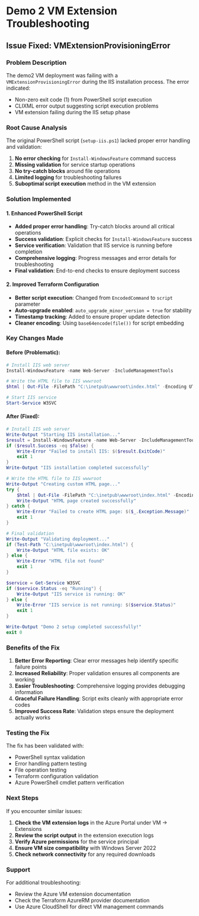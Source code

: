 # Demo 2 VM Extension Troubleshooting

## Issue Fixed: VMExtensionProvisioningError

### Problem Description
The demo2 VM deployment was failing with a `VMExtensionProvisioningError` during the IIS installation process. The error indicated:
- Non-zero exit code (1) from PowerShell script execution
- CLIXML error output suggesting script execution problems
- VM extension failing during the IIS setup phase

### Root Cause Analysis
The original PowerShell script (`setup-iis.ps1`) lacked proper error handling and validation:

1. **No error checking** for `Install-WindowsFeature` command success
2. **Missing validation** for service startup operations
3. **No try-catch blocks** around file operations
4. **Limited logging** for troubleshooting failures
5. **Suboptimal script execution** method in the VM extension

### Solution Implemented

#### 1. Enhanced PowerShell Script
- **Added proper error handling**: Try-catch blocks around all critical operations
- **Success validation**: Explicit checks for `Install-WindowsFeature` success
- **Service verification**: Validation that IIS service is running before completion
- **Comprehensive logging**: Progress messages and error details for troubleshooting
- **Final validation**: End-to-end checks to ensure deployment success

#### 2. Improved Terraform Configuration
- **Better script execution**: Changed from `EncodedCommand` to `script` parameter
- **Auto-upgrade enabled**: `auto_upgrade_minor_version = true` for stability
- **Timestamp tracking**: Added to ensure proper update detection
- **Cleaner encoding**: Using `base64encode(file())` for script embedding

### Key Changes Made

#### Before (Problematic):
```powershell
# Install IIS web server
Install-WindowsFeature -name Web-Server -IncludeManagementTools

# Write the HTML file to IIS wwwroot
$html | Out-File -FilePath "C:\inetpub\wwwroot\index.html" -Encoding UTF8

# Start IIS service
Start-Service W3SVC
```

#### After (Fixed):
```powershell
# Install IIS web server
Write-Output "Starting IIS installation..."
$result = Install-WindowsFeature -name Web-Server -IncludeManagementTools
if ($result.Success -eq $false) {
    Write-Error "Failed to install IIS: $($result.ExitCode)"
    exit 1
}
Write-Output "IIS installation completed successfully"

# Write the HTML file to IIS wwwroot
Write-Output "Creating custom HTML page..."
try {
    $html | Out-File -FilePath "C:\inetpub\wwwroot\index.html" -Encoding UTF8 -Force
    Write-Output "HTML page created successfully"
} catch {
    Write-Error "Failed to create HTML page: $($_.Exception.Message)"
    exit 1
}

# Final validation
Write-Output "Validating deployment..."
if (Test-Path "C:\inetpub\wwwroot\index.html") {
    Write-Output "HTML file exists: OK"
} else {
    Write-Error "HTML file not found"
    exit 1
}

$service = Get-Service W3SVC
if ($service.Status -eq "Running") {
    Write-Output "IIS service is running: OK"
} else {
    Write-Error "IIS service is not running: $($service.Status)"
    exit 1
}

Write-Output "Demo 2 setup completed successfully!"
exit 0
```

### Benefits of the Fix

1. **Better Error Reporting**: Clear error messages help identify specific failure points
2. **Increased Reliability**: Proper validation ensures all components are working
3. **Easier Troubleshooting**: Comprehensive logging provides debugging information
4. **Graceful Failure Handling**: Script exits cleanly with appropriate error codes
5. **Improved Success Rate**: Validation steps ensure the deployment actually works

### Testing the Fix

The fix has been validated with:
- PowerShell syntax validation
- Error handling pattern testing
- File operation testing
- Terraform configuration validation
- Azure PowerShell cmdlet pattern verification

### Next Steps

If you encounter similar issues:

1. **Check the VM extension logs** in the Azure Portal under VM → Extensions
2. **Review the script output** in the extension execution logs
3. **Verify Azure permissions** for the service principal
4. **Ensure VM size compatibility** with Windows Server 2022
5. **Check network connectivity** for any required downloads

### Support

For additional troubleshooting:
- Review the Azure VM extension documentation
- Check the Terraform AzureRM provider documentation
- Use Azure CloudShell for direct VM management commands